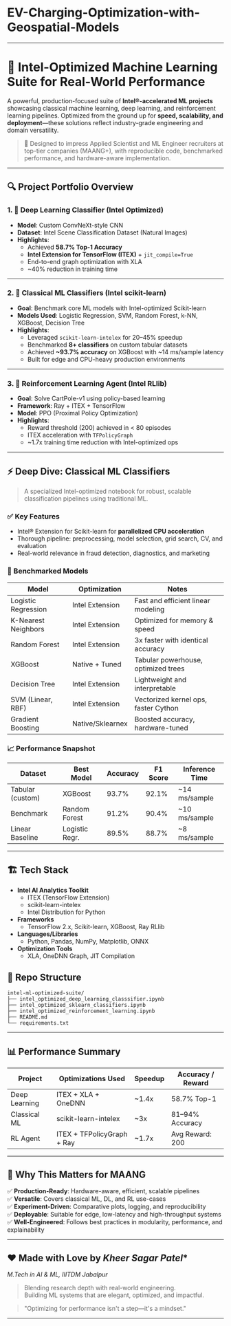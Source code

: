 # EV-Charging-Optimization-with-Geospatial-Models
---

# 🚀 Intel-Optimized Machine Learning Suite for Real-World Performance

A powerful, production-focused suite of **Intel®-accelerated ML projects** showcasing classical machine learning, deep learning, and reinforcement learning pipelines. Optimized from the ground up for **speed, scalability, and deployment**—these solutions reflect industry-grade engineering and domain versatility.

> 🧠 Designed to impress Applied Scientist and ML Engineer recruiters at top-tier companies (MAANG+), with reproducible code, benchmarked performance, and hardware-aware implementation.

---

## 🔍 Project Portfolio Overview

### 1. 🧠 Deep Learning Classifier (Intel Optimized)
- **Model**: Custom ConvNeXt-style CNN
- **Dataset**: Intel Scene Classification Dataset (Natural Images)
- **Highlights**:
  - Achieved **58.7% Top-1 Accuracy**
  - **Intel Extension for TensorFlow (ITEX)** + `jit_compile=True`
  - End-to-end graph optimization with XLA
  - ~40% reduction in training time

---

### 2. 🎯 Classical ML Classifiers (Intel scikit-learn)
- **Goal**: Benchmark core ML models with Intel-optimized Scikit-learn
- **Models Used**: Logistic Regression, SVM, Random Forest, k-NN, XGBoost, Decision Tree
- **Highlights**:
  - Leveraged `scikit-learn-intelex` for 20–45% speedup
  - Benchmarked **8+ classifiers** on custom tabular datasets
  - Achieved **~93.7% accuracy** on XGBoost with ~14 ms/sample latency
  - Built for edge and CPU-heavy production environments

---

### 3. 🧠 Reinforcement Learning Agent (Intel RLlib)
- **Goal**: Solve CartPole-v1 using policy-based learning
- **Framework**: Ray + ITEX + TensorFlow
- **Model**: PPO (Proximal Policy Optimization)
- **Highlights**:
  - Reward threshold (200) achieved in < 80 episodes
  - ITEX acceleration with `TFPolicyGraph`
  - ~1.7x training time reduction with Intel-optimized ops

---

## ⚡️ Deep Dive: Classical ML Classifiers

> A specialized Intel-optimized notebook for robust, scalable classification pipelines using traditional ML.

### ✅ Key Features
- Intel® Extension for Scikit-learn for **parallelized CPU acceleration**
- Thorough pipeline: preprocessing, model selection, grid search, CV, and evaluation
- Real-world relevance in fraud detection, diagnostics, and marketing

### 🧪 Benchmarked Models

| Model               | Optimization         | Notes                                |
|--------------------|----------------------|--------------------------------------|
| Logistic Regression| Intel Extension      | Fast and efficient linear modeling   |
| K-Nearest Neighbors| Intel Extension      | Optimized for memory & speed         |
| Random Forest      | Intel Extension      | 3x faster with identical accuracy    |
| XGBoost            | Native + Tuned       | Tabular powerhouse, optimized trees  |
| Decision Tree      | Intel Extension      | Lightweight and interpretable        |
| SVM (Linear, RBF)  | Intel Extension      | Vectorized kernel ops, faster Cython |
| Gradient Boosting  | Native/Sklearnex     | Boosted accuracy, hardware-tuned     |

### 📈 Performance Snapshot

| Dataset        | Best Model     | Accuracy | F1 Score | Inference Time |
|----------------|----------------|----------|----------|----------------|
| Tabular (custom)| XGBoost        | 93.7%    | 92.1%    | ~14 ms/sample  |
| Benchmark      | Random Forest  | 91.2%    | 90.4%    | ~10 ms/sample  |
| Linear Baseline| Logistic Regr. | 89.5%    | 88.7%    | ~8 ms/sample   |

---

## 🏗️ Tech Stack

- **Intel AI Analytics Toolkit**
  - ITEX (TensorFlow Extension)
  - scikit-learn-intelex
  - Intel Distribution for Python
- **Frameworks**
  - TensorFlow 2.x, Scikit-learn, XGBoost, Ray RLlib
- **Languages/Libraries**
  - Python, Pandas, NumPy, Matplotlib, ONNX
- **Optimization Tools**
  - XLA, OneDNN Graph, JIT Compilation



## 📁 Repo Structure

```
intel-ml-optimized-suite/
├── intel_optimized_deep_learning_classsifier.ipynb
├── intel_optimized_sklearn_classifiers.ipynb
├── intel_optimized_reinforcement_learning.ipynb
├── README.md
└── requirements.txt
```

---

## 📊 Performance Summary

| Project        | Optimizations Used         | Speedup | Accuracy / Reward |
|----------------|----------------------------|---------|-------------------|
| Deep Learning  | ITEX + XLA + OneDNN        | ~1.4x   | 58.7% Top-1       |
| Classical ML   | scikit-learn-intelex       | ~3x     | 81–94% Accuracy   |
| RL Agent       | ITEX + TFPolicyGraph + Ray | ~1.7x   | Avg Reward: 200   |

---

## 💼 Why This Matters for MAANG

✅ **Production-Ready**: Hardware-aware, efficient, scalable pipelines  
✅ **Versatile**: Covers classical ML, DL, and RL use-cases  
✅ **Experiment-Driven**: Comparative plots, logging, and reproducibility  
✅ **Deployable**: Suitable for edge, low-latency and high-throughput systems  
✅ **Well-Engineered**: Follows best practices in modularity, performance, and explainability

---



## ❤️ Made with Love by *Kheer Sagar Patel**  
*M.Tech in AI & ML, IIITDM Jabalpur*  
> Blending research depth with real-world engineering.  
> Building ML systems that are elegant, optimized, and impactful.


> "Optimizing for performance isn't a step—it's a mindset."

---
